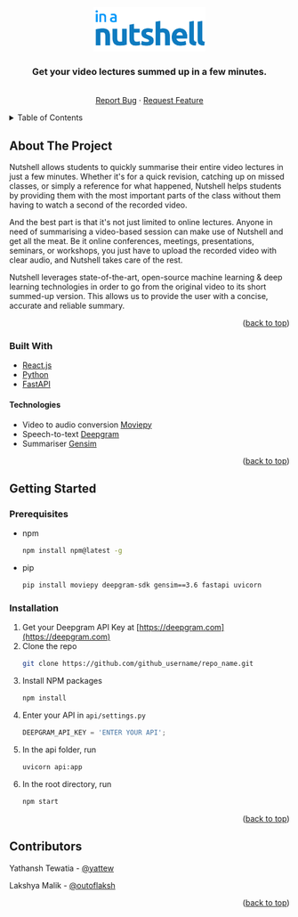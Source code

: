 <div id="top"></div>

<!-- PROJECT LOGO -->
<br />
<div align="center">
  <a href="https://github.com/github_username/repo_name">
    <img src="public/logo.png" alt="Logo" width="auto" height="80">
  </a>

<h3 align="center">Get your video lectures summed up in a few minutes.</h3>

  <p align="center">
    <br />
    <a href="https://github.com/outoflaksh/nutshell/issues">Report Bug</a>
    ·
    <a href="https://github.com/outoflaksh/nutshell/issues">Request Feature</a>
  </p>
</div>



<!-- TABLE OF CONTENTS -->
<details>
  <summary>Table of Contents</summary>
  <ol>
    <li>
      <a href="#about-the-project">About The Project</a>
      <ul>
        <li><a href="#built-with">Built With</a></li>
      </ul>
    </li>
    <li>
      <a href="#getting-started">Getting Started</a>
      <ul>
        <li><a href="#prerequisites">Prerequisites</a></li>
        <li><a href="#installation">Installation</a></li>
      </ul>
    </li>
    <li><a href="#contributors">Contributors</a></li>
  </ol>
</details>



<!-- ABOUT THE PROJECT -->
## About The Project

Nutshell allows students to quickly summarise their entire video lectures in just a few minutes. Whether it's for a quick revision, catching up on missed classes, or simply a reference for what happened, Nutshell helps students by providing them with the most important parts of the class without them having to watch a second of the recorded video. 

And the best part is that it's not just limited to online lectures. Anyone in need of summarising a video-based session can make use of Nutshell and get all the meat. Be it online conferences, meetings, presentations, seminars, or workshops, you just have to upload the recorded video with clear audio, and Nutshell takes care of the rest. 

Nutshell leverages state-of-the-art, open-source machine learning & deep learning technologies in order to go from the original video to its short summed-up version. This allows us to provide the user with a concise, accurate and reliable summary.

<p align="right">(<a href="#top">back to top</a>)</p>



### Built With

* [React.js](https://reactjs.org/)
* [Python](https://python.org/)
* [FastAPI](https://fastapi.tiangolo.com/)

#### Technologies
- Video to audio conversion [Moviepy](https://zulko.github.io/moviepy/)
- Speech-to-text [Deepgram](https://deepgram.com/)
- Summariser [Gensim](https://radimrehurek.com/gensim/)

<p align="right">(<a href="#top">back to top</a>)</p>



<!-- GETTING STARTED -->
## Getting Started

### Prerequisites

* npm
  ```sh
  npm install npm@latest -g
  ```

* pip
  ```sh
  pip install moviepy deepgram-sdk gensim==3.6 fastapi uvicorn
  ```

### Installation

1. Get your Deepgram API Key at [https://deepgram.com](https://deepgram.com)
2. Clone the repo
   ```sh
   git clone https://github.com/github_username/repo_name.git
   ```
3. Install NPM packages
   ```sh
   npm install
   ```
4. Enter your API in `api/settings.py`
   ```js
   DEEPGRAM_API_KEY = 'ENTER YOUR API';
   ```
5. In the api folder, run
   ```sh
   uvicorn api:app
   ```
6. In the root directory, run
   ```sh
   npm start
   ```

<p align="right">(<a href="#top">back to top</a>)</p>

## Contributors

Yathansh Tewatia - [@yattew](https://github.com/yattew)

Lakshya Malik - [@outoflaksh](https://github.com/outoflaksh)

<p align="right">(<a href="#top">back to top</a>)</p>
